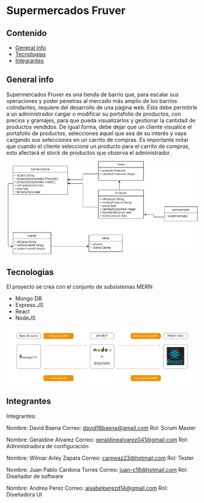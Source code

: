 # Supermercados Fruver

## Contenido
* [General info](#general-info)
* [Tecnologias](#Tecnologias)
* [Integrantes](#Integrantes)

## General info
Supermercados Fruver es una tienda de barrio que, para escalar sus operaciones y poder penetras al mercado más amplio de los barrios colindantes, requiere del desarrollo de una página web. Ésta debe permitirle a un administrador cargar o modificar su portafolio de productos, con precios y gramajes, para que pueda visualizarlos y gestionar la cantidad de productos vendidos. De igual forma, debe dejar que un cliente visualice el portafolio de productos, selecciones aquel que sea de su interés y vaya cargando sus selecciones en un carrito de compras. Es importante notar que cuando el cliente seleccione un producto para el carrito de compras, esto afectará el stock de productos que observa el administrador.

![Diagrama de la solución](imagenes/diagrama.png)

## Tecnologias
El proyecto se crea con el conjunto de subsistemas MERN:
*   Mongo DB
*   Express.JS
*   React
*   NodeJS

![Arquitectura de la solución](imagenes/arquitectura.png)

## Integrantes
Integrantes:

Nombre: David Baena
Correo: david16baena@gmail.com
Rol: Scrum Master

Nombre: Geraldine Alvarez
Correo: geraldinealvarez041@gmail.com
Rol: Administradora de configuración

Nombre: Wilmar Arley Zapata
Correo: carewaz23@hotmail.com
Rol: Tester

Nombre: Juan Pablo Cardona Torres
Correo: juan-c16@hotmail.com
Rol: Diseñador de software

Nombre: Andrea Perez
Correo: aisabelperezd14@gmail.com
Rol: Diseñadora UI